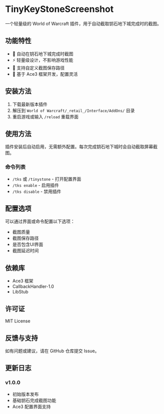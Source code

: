 # TinyKeyStoneScreenshot

一个轻量级的 World of Warcraft 插件，用于自动截取钥石地下城完成时的截图。

## 功能特性

- 🎯 自动在钥石地下城完成时截图
- ⚡ 轻量级设计，不影响游戏性能
- 🎨 支持自定义截图保存路径
- 🔧 基于 Ace3 框架开发，配置灵活

## 安装方法

1. 下载最新版本插件
2. 解压到 `World of Warcraft/_retail_/Interface/AddOns/` 目录
3. 重启游戏或输入 `/reload` 重载界面

## 使用方法

插件安装后自动启用，无需额外配置。每次完成钥石地下城时会自动截取屏幕截图。

### 命令列表

- `/tks` 或 `/tinystone` - 打开配置界面
- `/tks enable` - 启用插件
- `/tks disable` - 禁用插件

## 配置选项

可以通过界面或命令配置以下选项：

- 截图质量
- 截图保存路径
- 是否包含UI界面
- 截图延迟时间

## 依赖库

- Ace3 框架
- CallbackHandler-1.0
- LibStub

## 许可证

MIT License

## 反馈与支持

如有问题或建议，请在 GitHub 仓库提交 Issue。

## 更新日志

### v1.0.0
- 初始版本发布
- 基础钥石完成截图功能
- Ace3 配置界面支持
